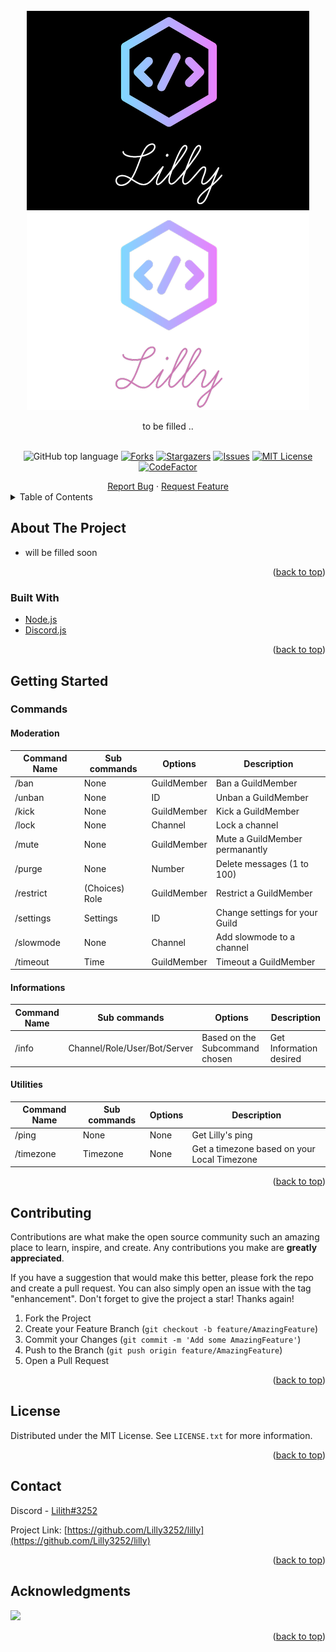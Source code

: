 
<br />
<div align="center">
  <a href="https://github.com/Lilly3252/lilly/blob/main/src/Images/logo.png#gh-dark-mode-only">
    <img src="https://github.com/Lilly3252/lilly/blob/main/src/Images/logo.png#gh-dark-mode-only" alt="Logo">
  </a>
<a href="https://github.com/Lilly3252/lilly/blob/main/src/Images/logo-light.png#gh-light-mode-only">
    <img src="https://github.com/Lilly3252/lilly/blob/main/src/Images/logo-light.png#gh-light-mode-only" alt="Logo">
  </a>



  <p align="center">
    to be filled .. 
    <br />
    <a href="https://github.com/Lilly3252/lilly"><strong></strong></a>
    <br />
<div align="center"

![GitHub top language](https://img.shields.io/github/languages/top/Lilly3252/lilly)
[![Forks](https://img.shields.io/github/forks/Lilly3252/lilly)](https://github.com/Lilly3252/lilly/network)
[![Stargazers](https://img.shields.io/github/stars/Lilly3252/lilly)](https://github.com/Lilly3252/lilly/stargazers)
[![Issues](https://img.shields.io/github/issues/Lilly3252/lilly)](https://github.com/Lilly3252/lilly/issues)
[![MIT License](https://img.shields.io/github/license/Lilly3252/lilly?logo=MIT)](https://github.com/Lilly3252/lilly/blob/main/LICENSE)
[![CodeFactor](https://www.codefactor.io/repository/github/lilly3252/lilly/badge)](https://www.codefactor.io/repository/github/lilly3252/lilly)

</div>
    <a href="https://github.com/Lilly3252/lilly/issues">Report Bug</a>
    ·
    <a href="https://github.com/Lilly3252/lilly/issues">Request Feature</a>
</div>



<!-- TABLE OF CONTENTS -->
<details>
  <summary>Table of Contents</summary>
  <ol>
    <li>
      <a href="#about-the-project">About The Project</a>
      <ul>
        <li><a href="#built-with">Built With</a></li>
      </ul>
    </li>
    <li>
      <a href="#getting-started">Getting Started</a>
      <ul>
        <li><a href="#commands">Commands</a></li>
      </ul>
    </li>
    <li><a href="#contributing">Contributing</a></li>
    <li><a href="#license">License</a></li>
    <li><a href="#contact">Contact</a></li>
    <li><a href="#acknowledgments">Acknowledgments</a></li>
  </ol>
</details>



<!-- ABOUT THE PROJECT -->
## About The Project

- will be filled soon

<p align="right">(<a href="#top">back to top</a>)</p>



### Built With

* [Node.js](https://nodejs.org)
* [Discord.js](https://discord.js.org/#/)


<p align="right">(<a href="#top">back to top</a>)</p>



<!-- GETTING STARTED -->
## Getting Started


### Commands
#### Moderation
|Command Name | Sub commands | Options |Description |
|-------------|--------------|---------|------------|
| /ban | None | GuildMember | Ban a GuildMember|
| /unban|None|ID|Unban a GuildMember|
| /kick|None|GuildMember|Kick a GuildMember
| /lock|None|Channel|Lock a channel
| /mute|None|GuildMember|Mute a GuildMember permanantly
| /purge|None|Number|Delete messages (1 to 100)
| /restrict|(Choices) Role|GuildMember|Restrict a GuildMember
| /settings|Settings|ID|Change settings for your Guild
| /slowmode|None|Channel|Add slowmode to a channel
| /timeout|Time|GuildMember|Timeout a GuildMember
#### Informations
|Command Name | Sub commands | Options |Description |
|-------------|--------------|---------|------------|
| /info|Channel/Role/User/Bot/Server|Based on the Subcommand chosen|Get Information desired
#### Utilities
|Command Name | Sub commands | Options |Description |
|-------------|--------------|---------|------------|
| /ping|None|None|Get Lilly's ping
| /timezone|Timezone|None|Get a timezone based on your Local Timezone





<!-- USAGE EXAMPLES -->


<p align="right">(<a href="#top">back to top</a>)</p>



<!-- CONTRIBUTING -->
## Contributing

Contributions are what make the open source community such an amazing place to learn, inspire, and create. Any contributions you make are **greatly appreciated**.

If you have a suggestion that would make this better, please fork the repo and create a pull request. You can also simply open an issue with the tag "enhancement".
Don't forget to give the project a star! Thanks again!

1. Fork the Project
2. Create your Feature Branch (`git checkout -b feature/AmazingFeature`)
3. Commit your Changes (`git commit -m 'Add some AmazingFeature'`)
4. Push to the Branch (`git push origin feature/AmazingFeature`)
5. Open a Pull Request

<p align="right">(<a href="#top">back to top</a>)</p>



<!-- LICENSE -->
## License

Distributed under the MIT License. See `LICENSE.txt` for more information.

<p align="right">(<a href="#top">back to top</a>)</p>



<!-- CONTACT -->
## Contact

Discord - [Lilith#3252](https://discord.com/users/165922734461812736)

Project Link: [https://github.com/Lilly3252/lilly](https://github.com/Lilly3252/lilly)

<p align="right">(<a href="#top">back to top</a>)</p>



<!-- ACKNOWLEDGMENTS -->
## Acknowledgments
<a href="https://github.com/Lilly3252/lilly/graphs/contributors">
  <img src="https://contrib.rocks/image?repo=Lilly3252/lilly" />
</a>

<p align="right">(<a href="#top">back to top</a>)</p>

